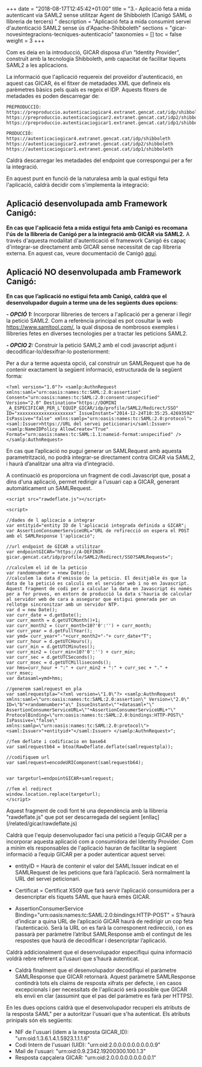 +++
date        = "2018-08-17T12:45:42+01:00"
title       = "3.- Aplicació feta a mida autenticant via SAML2 sense utilitzar Agent de Shibboleth (Canigó SAML o llibreria de tercers) "
description = "Aplicació feta a mida consumint servei d'autenticació SAML2 sense ús d'Apache-Shibboleth"
sections    = "gicar-novesintegracions-tecniques-autenticacio"
taxonomies  = []
toc			= false
weight 		= 3
+++

Com es deia en la introducció, GICAR disposa d’un “Identity Provider”, construït amb la tecnologia Shibboleth, amb capacitat de facilitar tiquets SAML2 a les aplicacions. 

La informació que l'aplicació requereix del proveïdor d'autenticació, en aquest cas GICAR, és el fitxer de metadades XML que defineix els parèmetres bàsics pels quals es regeix el IDP. Aquests fitxers de metadades es poden descarregar de:

	PREPRODUCCIÓ:
	https://preproduccio.autenticaciogicar4.extranet.gencat.cat/idp/shibboleth
	https://preproduccio.autenticaciogicar2.extranet.gencat.cat/idp2/shibboleth
	https://preproduccio.autenticaciogicar1.extranet.gencat.cat/idp1/shibboleth

	PRODUCCIÓ:
	https://autenticaciogicar4.extranet.gencat.cat/idp/shibboleth
	https://autenticaciogicar2.extranet.gencat.cat/idp2/shibboleth
	https://autenticaciogicar1.extranet.gencat.cat/idp1/shibboleth

Caldrà descarregar les metadades del endpoint que correspongui per a fer la integració.

En aquest punt en funció de la naturalesa amb la qual estigui feta l'aplicació, caldrà decidir com s'implementa la integració:

## Aplicació desenvolupada amb Framework Canigó:

**En cas que l'aplicació feta a mida estigui feta amb Canigó es recomana l'ús de la llibreria de Canigó per a la integració amb GICAR via SAML2.**
A través d'aquesta modalitat d'autenticació el framework Canigó és capaç d'integrar-se directament amb GICAR sense necessitat de cap llibreria externa. En aquest cas, veure documentació de Canigó [aquí](https://canigo.ctti.gencat.cat/howtos/2018-08-Canigo-SAML/).

## Aplicació NO desenvolupada amb Framework Canigó:

**En cas que l’aplicació no estigui feta amb Canigó, caldrà que el desenvolupador duguin a terme una de les següents dues opcions:**

***- OPCIÓ 1:*** 
Incorporar llibreries de tercers a l'aplicació per a generar i llegir la petició SAML2. Com a referència principal es pot cosultar la web https://www.samltool.com/, la qual disposa de nombrosos exemples i llibreries fetes en diverses tecnologies per a tractar les peticions SAML2.

***- OPCIO 2:*** 
Construir la petició SAML2 amb el codi javascript adjunt i decodificar-lo/desxifrar-lo posteriorment:

Per a dur a terme aquesta opció, cal construir un SAMLRequest que ha de contenir exactament la següent informació, estructurada de la següent forma:

	<?xml version="1.0"?> <samlp:AuthnRequest xmlns:saml="urn:oasis:names:tc:SAML:2.0:assertion" Consent="urn:oasis:names:tc:SAML:2.0:consent:unspecified" Version="2.0" Destination="https://DOMINI _A_ESPECIFICAR_PER_L’EQUIP_GICAR/idp/profile/SAML2/Redirect/SSO" ID="xxxxxxxxxxxxxxxxxxxxx" IssueInstant="2014-12-24T10:35:25.4269359Z" IsPassive="false" xmlns:samlp="urn:oasis:names:tc:SAML:2.0:protocol"> <saml:Issuer>https://URL del servei peticionari</saml:Issuer> <samlp:NameIDPolicy AllowCreate="True" Format="urn:oasis:names:tc:SAML:1.1:nameid-format:unspecified" /> </samlp:AuthnRequest>

En cas que l’aplicació no pugui generar un SAMLRequest amb aquesta parametrització, no podrà integrar-se directament contra GICAR via SAML2, i haurà d’analitzar una altra via d’integració.

A continuació es proporciona un fragment de codi Javascript que, posat a dins d'una aplicació, permet redirigir a l'usuari cap a GICAR, generant automàticament un SAMLRequest.

	<script src="rawdeflate.js"></script>

	<script>

	//dades de l aplicacio a integrar
	var entityid="entity ID de l'aplicació integrada definida a GICAR";
	var AssertionConsumerServiceURL="URL de refirecció on espera el POST amb el SAMLResponse l'aplicació";

	//url endpoint de GICAR a utilitzar
	var endpointGICAR="https://A-DEFINIR-gicar.gencat.cat/idp/profile/SAML2/Redirect/SSO?SAMLRequest=";

	//calculem el id de la peticio
	var randomnumber = +new Date();
	//calculem la data d'emissio de la peticio. El desitjable és que la data de la petició es calculi en el servidor web i no en Javascript. Aquest fragment de codi per a calcular la data en Javascript és només per a fer proves, en entorn de producció la data s'hauria de calcular al servidor web de cara a assegurar que estigui generada per un rellotge sincronitzar amb un servidor NTP.
	var d = new Date();
	var curr_date = d.getDate();
	var curr_month = d.getUTCMonth()+1;
	var curr_month2 = (curr_month<10?'0':'') + curr_month;
	var curr_year = d.getFullYear();
	var ymd= curr_year+"-"+curr_month2+"-"+ curr_date+"T";
	var curr_hour = d.getUTCHours();
	var curr_min = d.getUTCMinutes();
	var curr_min2 = (curr_min<10?'0':'') + curr_min;
	var curr_sec = d.getUTCSeconds();
	var curr_msec = d.getUTCMilliseconds();
	var hms=curr_hour + ":" + curr_min2 + ":" + curr_sec + "." + curr_msec;
	var datasaml=ymd+hms;

	//generem samlrequest en pla
	var samlrequestpla="<?xml version=\"1.0\"?> <samlp:AuthnRequest xmlns:saml=\"urn:oasis:names:tc:SAML:2.0:assertion\" Version=\"2.0\" ID=\"b"+randomnumber+"a\" IssueInstant=\""+datasaml+"\" AssertionConsumerServiceURL=\""+AssertionConsumerServiceURL+"\" ProtocolBinding=\"urn:oasis:names:tc:SAML:2.0:bindings:HTTP-POST\" IsPassive=\"false\" xmlns:samlp=\"urn:oasis:names:tc:SAML:2.0:protocol\"> <saml:Issuer>"+entityid+"</saml:Issuer> </samlp:AuthnRequest>";

	//fem deflate i codificacio en base64
	var samlrequestb64 = btoa(RawDeflate.deflate(samlrequestpla));

	//codifiquem url
	var samlrequest=encodeURIComponent(samlrequestb64);


	var targeturl=endpointGICAR+samlrequest;

	//fem el redirect
	window.location.replace(targeturl);
	</script>

Aquest fragment de codi font té una dependència amb la llibreria "rawdeflate.js" que pot ser descarregada del següent [enllaç] (/related/gicar/rawdeflate.js)

Caldrà que l'equip desenvolupador faci una petició a l’equip GICAR per a incorporar aquesta aplicació com a consumidora del Identity Provider. Com a mínim els responsables de l'aplicació hauran de facilitar la següent informació a l’equip GICAR per a poder autenticar aquest servei:

- entityID = Haurà de contenir el valor del SAML:Issuer indicat en el SAMLRequest de les peticions que farà l’aplicació. Serà normalment la URL del servei peticionari.

- Certificat = Certificat X509 que farà servir l’aplicació consumidora per a desencriptar els tiquets SAML que haurà emès GICAR.

- AssertionConsumerService Binding="urn:oasis:names:tc:SAML:2.0:bindings:HTTP-POST" = S’haurà d’indicar a quina URL de l’aplicació GICAR haurà de redirigir un cop feta l’autenticació. Serà la URL on es farà la corresponent redirecció, i on es passarà per paràmetre l’atribut SAMLResponse amb el contingut de les respostes que haurà de decodificar i desencriptar l’aplicació.

Caldrà addicionalment que el desenvolupador especifiqui quina informació voldrà rebre referent a l’usauri que s’haurà autenticat.

- Caldrà finalment que el desenvolupador decodifiqui el paràmetre SAMLResponse que GICAR retornarà. Aquest paràmetre SAMLResponse contindrà tots els claims de resposta xifrats per defecte, i en casos excepcionals i per necessitats de l'aplicació serà possible que GICAR els envii en clar (assumint que el pas del paràmetre es farà per HTTPS). 


En les dues opcions caldrà que el desenvolupador recuperi els atributs de la resposta SAML" per a autoritzar l'usuari que s'ha autenticat. Els atributs prinipals són els següents:

- NIF de l'usuari (idem a la resposta GICAR_ID): "urn:oid:1.3.6.1.4.1.5923.1.1.1.6"
- Codi Intern de l'usuari (UID): "urn:oid:2.0.0.0.0.0.0.0.0.0.9"
- Mail de l'usuari: "urn:oid:0.9.2342.19200300.100.1.3"
- Resposta capçalera GICAR: "urn:oid:2.0.0.0.0.0.0.0.0.0.1"


